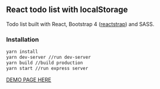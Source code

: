 ## React todo list with localStorage
Todo list built with React, Bootstrap 4 ([reactstrap](http://reactstrap.github.io/)) and SASS.

### Installation
```bash
yarn install
yarn dev-server //run dev-server
yarn build //build production
yarn start //run express server
```
[DEMO PAGE HERE](https://react-todo-list-jupath.herokuapp.com/)